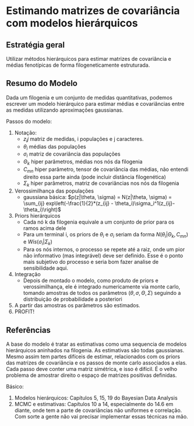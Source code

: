 Estimando matrizes de covariância com modelos hierárquicos
==========================================================

Estratégia geral
----------------

Utilizar métodos hierárquicos para estimar matrizes de covariância e
médias fenotípicas de forma filogeneticamente estruturada.

Resumo do Modelo
----------------

Dada um filogenia e um conjunto de medidas quantitativas, podemos
escrever um modelo hierárquico para estimar médias e covariâncias
entre as medidas utilizando aproximações gaussianas.

Passos do modelo:

1. Notação:
    + $z_ij$ matriz de medidas, i populações e j caracteres.
    + $\theta_i$ médias das populações
    + $\sigma_i$ matriz de covariância das populações
    + $\Theta_k$ hiper parâmetros, médias nos nós da filogenia
    + $C_{mn}$ hiper parâmetro, tensor de covariância das médias, não entendi direito essa parte ainda (pode incluir distância filogenética)
    + $\Sigma_k$ hiper parâmetros, matriz de covariâncias nos nós da filogenia
2. Verossimilhança das populações
    + gaussiana básica: $p(z|\theta, \sigma) = N(z|\theta, \sigma) = \sum_{ij} exp\left(-\frac{1}{2}*(z_{ij} - \theta_i)\sigma_i^1(z_{ij}-\theta_i)\right)$
3. Priors hierárquicos
    + Cada nó k da filogenia equivale a um conjunto de prior para os ramos acima dele
    + Para um terminal i, os priors de $\theta_i$ e $\sigma_i$ seriam da forma $N(\theta_i|\Theta_k, C_{mn})$ e $Wis(\sigma_i|\Sigma_k)$
    + Para os nós internos, o processo se repete até a raiz, onde
      um pior não informativo (mas integrável) deve ser definido. Esse é o
      ponto mais subjetivo do processo e seria bom fazer analise de
      sensibilidade aqui.
4. Integração
    + Depois de montado o modelo, como produto de priors e verossimilhança, ele é integrado numericamente via monte carlo, tomando amostras de todos os parâmetros ($\theta, \sigma, \Theta, \Sigma$) seguindo a distribuição de probabilidade a posteriori
5. A partir das amostras os parâmetros são estimados.
6. PROFIT!

Referências
-----------

A base do modelo é tratar as estimativas como uma sequencia de modelos
hierárquicos aninhados na filogenia. As estimativas são todas
gaussianas. Mesmo assim tem partes difíceis de estimar, relacionados
com os priors das matrizes de covariância e os passos de monte carlo
associados a elas. Cada passo deve conter uma matriz simétrica, e
isso é difícil. É o velho problema de amostrar direito o espaço de
matrizes positivas definidas.

Básico:

1. Modelos hierárquicos: Capítulos 5, 15, 19 do Bayesian Data Analysis
2. MCMC e estimativas: Capítulos 10 a 14, especialmente do 14.6 em
diante, onde tem a parte de covariâncias não uniformes e correlação.
Com sorte a gente não vai precisar implementar essas técnicas na mão.


